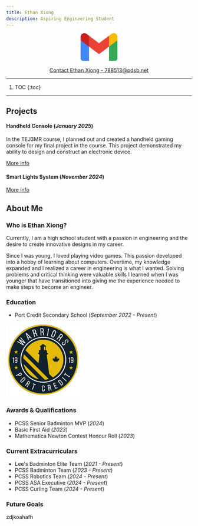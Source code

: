 ```yaml
---
title: Ethan Xiong
description: Aspiring Engineering Student
---
```


<p align="center">
    <img src="./assets/gmail.png" width="100" height="75">
</p>
<p align="center">
    <a href="https://mail.google.com/mail/u/0/?fs=1&to=788513@pdsb.net&tf=cm">Contact Ethan Xiong - 788513@pdsb.net</a>
</p>

* * *

1. TOC
{:toc}

* * *

## Projects
#### Handheld Console (_January 2025_)
In the TEJ3MR course, I planned out and created a handheld gaming console for my final project in the course. This project demonstrated my ability to design and construct an electronic device.

[More info](./console.html)

#### Smart Lights System (_November 2024_)

[More info](./smartlights.html)

## About Me
### Who is Ethan Xiong?
Currently, I am a high school student with a passion in engineering and the desire to create innovative designs in my career. 

Since I was young, I loved playing video games. This passion developed into a hobby of learning about computers. Overtime, my knowledge expanded and I realized a career in engineering is what I wanted. Solving problems and critical thinking were valuable skills I learned when I was younger that have transitioned into giving me the experience needed to make steps to become an engineer.

### Education
- Port Credit Secondary School (_September 2022 - Present_)

<img src="./assets/pcss-image.png" width="200" height="200">

### Awards & Qualifications
- PCSS Senior Badminton MVP (_2024_)
- Basic First Aid (_2023_)
- Mathematica Newton Contest Honour Roll (_2023_)

### Current Extracurriculars
- Lee's Badminton Elite Team (_2021 - Present_)
- PCSS Badminton Team (_2023 - Present_)
- PCSS Robotics Team (_2024 - Present_)
- PCSS ASA Executive (_2024 - Present_)
- PCSS Curling Team (_2024 - Present_)

### Future Goals

zdjkoahafh